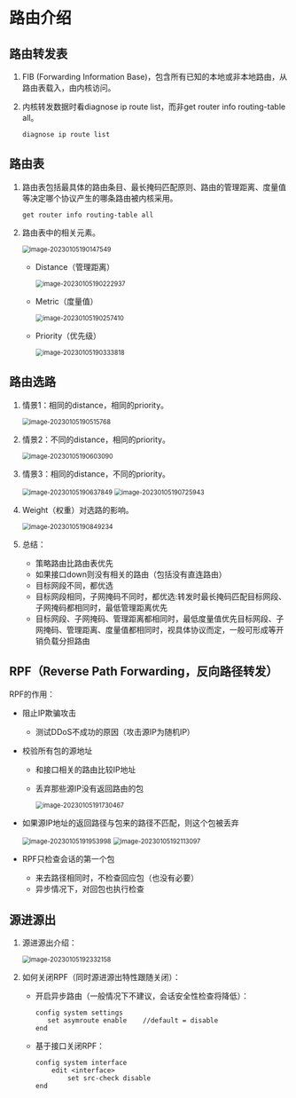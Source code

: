 # 路由介绍

## 路由转发表

1. FIB (Forwarding Information Base)，包含所有已知的本地或非本地路由，从路由表载入，由内核访问。

2. 内核转发数据时看diagnose ip route list，而非get router info routing-table all。

   ```
   diagnose ip route list
   ```

## 路由表

1. 路由表包括最具体的路由条目、最长掩码匹配原则、路由的管理距离、度量值等决定哪个协议产生的哪条路由被内核采用。

   ```
   get router info routing-table all
   ```

2. 路由表中的相关元素。

   <img src="../images/image-20230105190147549.png" alt="image-20230105190147549" style="zoom: 80%;" />

   - Distance（管理距离）

     <img src="../images/image-20230105190222937.png" alt="image-20230105190222937" style="zoom:80%;" />

   - Metric（度量值）

     <img src="../images/image-20230105190257410.png" alt="image-20230105190257410" style="zoom:80%;" />

   - Priority（优先级）

     <img src="../images/image-20230105190333818.png" alt="image-20230105190333818" style="zoom:80%;" />

## 路由选路

1. 情景1：相同的distance，相同的priority。

   <img src="../images/image-20230105190515768.png" alt="image-20230105190515768" style="zoom:80%;" />

2. 情景2：不同的distance，相同的priority。

   <img src="../images/image-20230105190603090.png" alt="image-20230105190603090" style="zoom: 80%;" />

3. 情景3：相同的distance，不同的priority。

   <img src="../images/image-20230105190637849.png" alt="image-20230105190637849" style="zoom: 80%;" />

   <img src="../images/image-20230105190725943.png" alt="image-20230105190725943" style="zoom:80%;" />

4. Weight（权重）对选路的影响。

   <img src="../images/image-20230105190849234.png" alt="image-20230105190849234" style="zoom:80%;" />

5. 总结：

   - 策略路由比路由表优先
   - 如果接口down则没有相关的路由（包括没有直连路由）
   - 目标网段不同，都优选
   - 目标网段相同，子网掩码不同时，都优选:转发时最长掩码匹配目标网段、子网掩码都相同时，最低管理距离优先
   - 目标网段、子网掩码、管理距离都相同时，最低度量值优先目标网段、子网掩码、管理距离、度量值都相同时，视具体协议而定，一般可形成等开销负载分担路由
## RPF（Reverse Path Forwarding，反向路径转发）

RPF的作用：
- 阻止IP欺骗攻击

   - 测试DDoS不成功的原因（攻击源IP为随机IP）

- 校验所有包的源地址

   - 和接口相关的路由比较IP地址

   - 丢弃那些源IP没有返回路由的包

      <img src="../images/image-20230105191730467.png" alt="image-20230105191730467" style="zoom: 80%;" />

- 如果源IP地址的返回路径与包来的路径不匹配，则这个包被丢弃

   <img src="../images/image-20230105191953998.png" alt="image-20230105191953998" style="zoom: 80%;" />

   <img src="../images/image-20230105192113097.png" alt="image-20230105192113097" style="zoom:80%;" />

- RPF只检查会话的第一个包

   - 来去路径相同时，不检查回应包（也没有必要）
   - 异步情况下，对回包也执行检查

## 源进源出

1. 源进源出介绍：

   <img src="../images/image-20230105192332158.png" alt="image-20230105192332158" style="zoom:80%;" />

2. 如何关闭RPF（同时源进源出特性跟随关闭）：

   - 开启异步路由（一般情况下不建议，会话安全性检查将降低）：
   
     ```
     config system settings
     	set asymroute enable    //default = disable
     end
     ```
   
   - 基于接口关闭RPF：
   
     ```
     config system interface
         edit <interface>
             set src-check disable
     end
     ```

